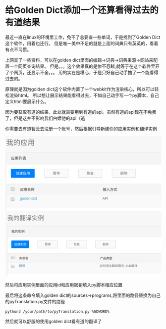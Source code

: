 # 给Golden Dict添加一个还算看得过去的有道结果
最近一直在linux的环境里工作，免不了总要查一些单词，于是找到了Golden Dict这个软件，用着也还行。
但是唯一美中不足的就是上面的词典只有英英的，看着有点不习惯。

上网查了一些资料，可以在golden dict里面的编辑->词典->词典来源->网站来配置一个网页查询结果。
但是。。。这个效果真的是惨不忍睹,就等于在这个软件里开了个网页，还显示不全。。。
用的实在是糟心，于是只好自己动手撸了一个能看得过去的。

原理就是因为golden dict这个软件内置了一个webkit作为渲染核心，所以可以轻松渲染html。
所以想让展示结果能看得过去，不如自己动手写一个py脚本，自己定义html要展示什么。

因为要获取有道的结果，此处就需要用到有道的api。虽然有道的api现在不免费了，但是这并不影响我们白嫖他的api（逃

你需要去有道智云去注册一个账号，然后根据引导新建你的应用实例和翻译实例

![应用实例](pics/有道应用示例图.png)
![翻译实例](pics/翻译实例.png)

然后将应用实例里面的应用id和应用密钥填入py脚本相应位置

最后将这条命令填入golden dict的sources->programs,将里面的路径替换为自己的pyTranslation.py文件的路径
```
python3 /your/path/to/pyTranslation.py %GDWORD%
```

然后就可以舒服的使用golden dict看有道的翻译了
